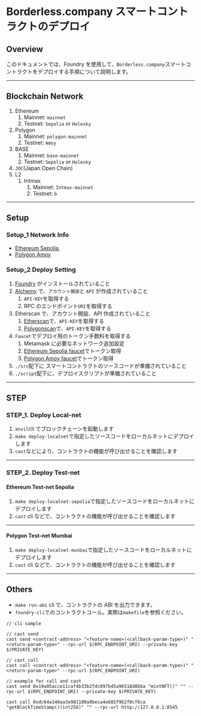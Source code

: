 # Borderless.company スマートコントラクトのデプロイ

## Overview

このドキュメントでは、Foundry を使用して、`Borderless.company`スマートコントラクトをデプロイする手順について説明します。

---

## Blockchain Network

1. Ethereum
   1. Mainnet: `mainnet`
   2. Testnet: `Sepolia` or `Holesky`
2. Polygon
   1. Mainnet: `polygon-mainnet`
   2. Testnet: `Amoy`
3. BASE
   1. Mainnet: `base-mainnet`
   2. Testnet: `Sepolia` or `Holesky`
4. `JOC`(Japan Open Chain)
5. L2
   1. Intmax
      1. Mainnet: `Intmax-mainnet`
      2. Testnet: `b`

---

## Setup

### Setup_1 Network Info

- [Ethereum Sepolia](https://www.alchemy.com/faucets/ethereum-sepolia),
- [Polygon Amoy](https://polygon.technology/blog/introducing-the-amoy-testnet-for-polygon-pos)

### Setup_2 Deploy Setting

1. [Foundry](https://book.getfoundry.sh/getting-started/installation) がインストールされていること
2. [Alchemy](https://www.alchemy.com/) で、`アカウント開設`と `API` が作成されていること
   1. `API-KEY`を取得する
   2. RPC のエンドポイント`URI`を取得する
3. Etherscan で、アカウント開設、API 作成されていること
   1. [Etherscan](https://etherscan.io/)で、`API-KEY`を取得する
   2. [Polygonscan](https://polygonscan.com/)で、`API-KEY`を取得する
4. `Faucet`でデプロイ用のトークン手数料を取得する
   1. Metamask に必要なネットワーク追加設定
   2. [Ethereum Sepolia faucet](https://www.alchemy.com/faucets/ethereum-sepolia)でトークン取得
   3. [Polygon Amoy faucet](https://faucet.polygon.technology/)でトークン取得
5. `./src`配下に スマートコントラクトのソースコードが準備されていること
6. `./script`配下に、デプロイスクリプトが準備されていること

---

## STEP

### STEP_1. Deploy Local-net

1. `anvil`cli でブロックチェーンを起動します
2. `make deploy-localnet`で指定したソースコードをローカルネットにデプロイします
3. `cast`などにより、コントラクトの機能が呼び出せることを確認します

---

### STEP_2. Deploy Test-net

#### Ethereum Test-net Sepolia

1. `make deploy-localnet-sepolia`で指定したソースコードをローカルネットにデプロイします
2. `cast` cli などで、コントラクトの機能が呼び出せることを確認します

---

#### Polygon Test-net Mumbai

1. `make deploy-localnet-munbai`で指定したソースコードをローカルネットにデプロイします
2. `cast` cli などで、コントラクトの機能が呼び出せることを確認します

---

## Others

- `make run-abi` cli で、コントラクトの ABI を出力できます。
- `foundry-cli`でのコントラクトコール。実際は`makefile`を参照ください。

```linux
// cli sample

// cast send
cast send <contract-address> "<feature-name>(<callback-param-type>)" "<return-param-type>" --rpc-url $(RPC_ENDPOINT_URI) --private-key $(PRIVATE_KEY)

// cast call
cast call <contract-address> "<feature-name>(<callback-param-type>)" "<return-param-type>" --rpc-url $(RPC_ENDPOINT_URI)

// example for call and cast
cast send 0x19a05acce11caf4b33b2fdc097b45a96518d8bba "mintNFT()" "" --rpc-url $(RPC_ENDPOINT_URI) --private-key $(PRIVATE_KEY)

cast call 0xdc64a140aa3e981100a9beca4e685f962f0cf6ca "getBlockTimeStamp()(int256)" "" --rpc-url http://127.0.0.1:8545
```
